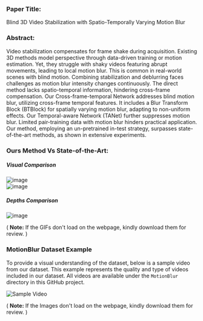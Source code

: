 ### Paper Title: 
Blind 3D Video Stabilization with Spatio-Temporally Varying Motion Blur

### Abstract: 
Video stabilization compensates for frame shake during acquisition. Existing 3D methods model perspective through data-driven training or motion estimation. Yet, they struggle with shaky videos featuring abrupt movements, leading to local motion blur. This is common in real-world scenes with blind motion. Combining stabilization and deblurring faces challenges as motion blur intensity changes continuously. The direct method lacks spatio-temporal information, hindering cross-frame compensation. Our Cross-frame-temporal Network addresses blind motion blur, utilizing cross-frame temporal features. It includes a Blur Transform Block (BTBlock) for spatially varying motion blur, adapting to non-uniform effects. Our Temporal-aware Network (TANet) further suppresses motion blur. Limited pair-training data with motion blur hinders practical application. Our method, employing an un-pretrained in-test strategy, surpasses state-of-the-art methods, as shown in extensive experiments.

### Ours Method Vs State-of-the-Art:

##### Visual Comparison
![image](https://github.com/leadingme163/Blind_3D_Video_Stabilization/blob/main/Video_Comparison_2D.gif)  
![image](https://github.com/leadingme163/Blind_3D_Video_Stabilization/blob/main/Video_Comparison.gif)  

##### Depths Comparison
![image](https://github.com/leadingme163/Blind_3D_Video_Stabilization/blob/main/Depth_Comparison.gif)

( **Note:** If the GIFs don't load on the webpage, kindly download them for review. )


### MotionBlur Dataset Example
To provide a visual understanding of the dataset, below is a sample video from our dataset. This example represents the quality and type of videos included in our dataset. All videos are available under the `MotionBlur` directory in this GitHub project.

![Sample Video](https://github.com/leadingme163/Blind_3D_Video_Stabilization/blob/main/MotionBlur/sample_video.gif)

( **Note:** If the Images don't load on the webpage, kindly download them for review. )
